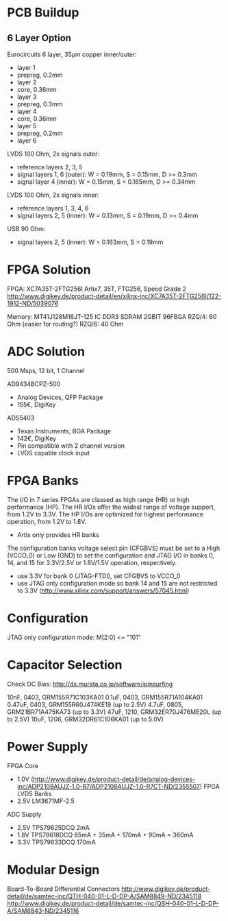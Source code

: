 PCB Buildup
===========

6 Layer Option
--------------

Eurocircuits 6 layer, 35µm copper inner/outer:
- layer 1
- prepreg, 0.2mm
- layer 2
- core, 0.36mm
- layer 3
- prepreg, 0.3mm
- layer 4
- core, 0.36mm
- layer 5
- prepreg, 0.2mm
- layer 6

LVDS 100 Ohm, 2x signals outer:
- reference layers 2, 3, 5
- signal layers 1, 6 (outer): W = 0.19mm, S = 0.15mm, D >= 0.3mm
- signal layer 4 (inner): W = 0.15mm, S = 0.165mm, D >= 0.34mm

LVDS 100 Ohm, 2x signals inner:
- reference layers 1, 3, 4, 6
- signal layers 2, 5 (inner): W = 0.13mm, S = 0.19mm, D >= 0.4mm

USB 90 Ohm:
- signal layers 2, 5 (inner): W = 0.163mm, S = 0.19mm


FPGA Solution
=============

FPGA:
XC7A35T-2FTG256I
Artix7, 35T, FTG256, Speed Grade 2
http://www.digikey.de/product-detail/en/xilinx-inc/XC7A35T-2FTG256I/122-1912-ND/5039076

Memory:
MT41J128M16JT-125
IC DDR3 SDRAM 2GBIT 96FBGA
RZQ/4: 60 Ohm (easier for routing?)
RZQ/6: 40 Ohm

ADC Solution
============

500 Msps, 12 bit, 1 Channel

AD9434BCPZ-500
- Analog Devices, QFP Package
- 155€, DigiKey

ADS5403
- Texas Instruments, BGA Package
- 142€, DigiKey
- Pin compatible with 2 channel version
- LVDS capable clock input

FPGA Banks
==========

The I/O in 7 series FPGAs are classed as high range (HR) or high performance (HP). The HR I/Os offer the widest range of voltage support, from 1.2V to 3.3V. The HP I/Os are optimized for highest performance operation, from 1.2V to 1.8V.
- Artix only provides HR banks

The configuration banks voltage select pin (CFGBVS) must be set to a High (VCCO_0) or Low (GND) to set the configuration and JTAG I/O in banks 0, 14, and 15 for 3.3V/2.5V or 1.8V/1.5V operation, respectively.
- use 3.3V for bank 0 (JTAG-FTDI), set CFGBVS to VCCO_0
- use JTAG only configuration mode so bank 14 and 15 are not restricted to 3.3V (http://www.xilinx.com/support/answers/57045.html)

Configuration
=============

JTAG only configuration mode: M[2:0] <= "101"


Capacitor Selection
===================

Check DC Bias: http://ds.murata.co.jp/software/simsurfing

10nF, 0403, GRM155R71C103KA01
0.1uF, 0403, GRM155R71A104KA01
0.47uF, 0403, GRM155R60J474KE19 (up to 2.5V)
4.7uF, 0805, GRM21BR71A475KA73 (up to 3.3V)
47uF, 1210, GRM32ER70J476ME20L (up to 2.5V)
10uF, 1206, GRM32DR61C106KA01 (up to 5.0V)

Power Supply
============

FPGA Core
- 1.0V (http://www.digikey.de/product-detail/de/analog-devices-inc/ADP2108AUJZ-1.0-R7/ADP2108AUJZ-1.0-R7CT-ND/2355507)
FPGA LVDS Banks
- 2.5V LM3671MF-2.5

ADC Supply
- 2.5V TPS79625DCQ
2mA
- 1.8V TPS79618DCQ
65mA + 35mA + 170mA + 90mA = 360mA
- 3.3V TPS79633DCQ
170mA


Modular Design
==============
Board-To-Board Differential Connectors
http://www.digikey.de/product-detail/de/samtec-inc/QTH-040-01-L-D-DP-A/SAM8849-ND/2345118
http://www.digikey.de/product-detail/de/samtec-inc/QSH-040-01-L-D-DP-A/SAM8843-ND/2345116

